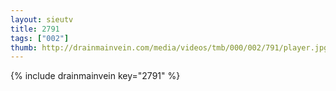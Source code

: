 ```yaml
--- 
layout: sieutv
title: 2791
tags: ["002"]
thumb: http://drainmainvein.com/media/videos/tmb/000/002/791/player.jpg
---
```

{% include drainmainvein key="2791" %} 
